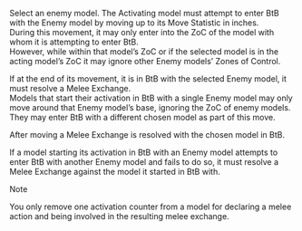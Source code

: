 Select an enemy model. The Activating model must attempt to enter BtB with the Enemy model by moving up to its Move Statistic in inches.  
During this movement, it may only enter into the ZoC of the model with whom it is attempting to enter BtB.  
However, while within that model’s ZoC or if the selected model is in the acting model’s ZoC it may ignore other Enemy models’ Zones of Control.

If at the end of its movement, it is in BtB with the selected Enemy model, it must resolve a Melee Exchange.  
Models that start their activation in BtB with a single Enemy model may only move around that Enemy model’s base, ignoring the ZoC of enemy models.  
They may enter BtB with a different chosen model as part of this move.

After moving a Melee Exchange is resolved with the chosen model in BtB.

If a model starting its activation in BtB with an Enemy model attempts to enter BtB with another Enemy model and fails to do so, it must resolve a Melee Exchange against the model it started in BtB with.

> [!NOTE]
> You only remove one activation counter from a model for declaring a melee action and being involved in the resulting melee exchange.